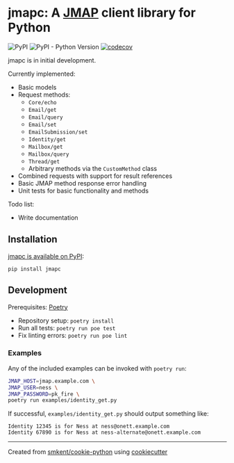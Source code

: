 # jmapc: A [JMAP][jmapio] client library for Python

![PyPI](https://img.shields.io/pypi/v/jmapc)
![PyPI - Python Version](https://img.shields.io/pypi/pyversions/jmapc)
[![codecov](https://codecov.io/gh/smkent/jmapc/branch/master/graph/badge.svg)](https://codecov.io/gh/smkent/jmapc)

jmapc is in initial development.

Currently implemented:

* Basic models
* Request methods:
  * `Core/echo`
  * `Email/get`
  * `Email/query`
  * `Email/set`
  * `EmailSubmission/set`
  * `Identity/get`
  * `Mailbox/get`
  * `Mailbox/query`
  * `Thread/get`
  * Arbitrary methods via the `CustomMethod` class
* Combined requests with support for result references
* Basic JMAP method response error handling
* Unit tests for basic functionality and methods

Todo list:

* Write documentation

## Installation

[jmapc is available on PyPI][jmapc-pypi]:

```
pip install jmapc
```

## Development

Prerequisites: [Poetry][poetry]

* Repository setup: `poetry install`
* Run all tests: `poetry run poe test`
* Fix linting errors: `poetry run poe lint`

### Examples

Any of the included examples can be invoked with `poetry run`:

```sh
JMAP_HOST=jmap.example.com \
JMAP_USER=ness \
JMAP_PASSWORD=pk_fire \
poetry run examples/identity_get.py
```

If successful, `examples/identity_get.py` should output something like:

```
Identity 12345 is for Ness at ness@onett.example.com
Identity 67890 is for Ness at ness-alternate@onett.example.com
```

---

Created from [smkent/cookie-python][cookie-python] using
[cookiecutter][cookiecutter]

[cookie-python]: https://github.com/smkent/cookie-python
[cookiecutter]: https://github.com/cookiecutter/cookiecutter
[jmapio]: https://jmap.io
[poetry]: https://python-poetry.org/docs/#installation
[jmapc-pypi]: https://pypi.org/project/jmapc/
